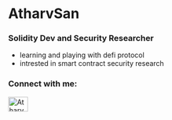 <h1>AtharvSan</h1>
<h3>Solidity Dev and Security Researcher</h3>

- learning and playing with defi protocol
- intrested in smart contract security research

<h3 align="left">Connect with me:</h3>
<p align="left">
<a href="https://twitter.com/AtharvSan" target="blank"><img align="center" src="https://raw.githubusercontent.com/rahuldkjain/github-profile-readme-generator/master/src/images/icons/Social/twitter.svg" alt="AtharvSan" height="30" width="40" /></a>
</p>

